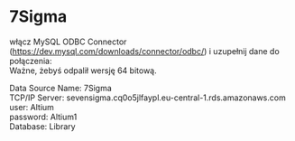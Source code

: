 # 7Sigma
włącz MySQL ODBC Connector (https://dev.mysql.com/downloads/connector/odbc/) i uzupełnij dane do połączenia:  
Ważne, żebyś odpalił wersję 64 bitową.  

Data Source Name: 7Sigma  
TCP/IP Server: sevensigma.cq0o5jlfaypl.eu-central-1.rds.amazonaws.com  
user: Altium  
password: Altium1  
Database: Library  
